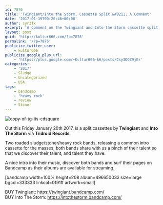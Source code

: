 ```yaml
---
id: 7876
title: 'Twingiant/Into the Storm, Cassette Split &#8211; A Comment'
date: '2017-01-19T00:20:46+00:00'
author: syr3fx
excerpt: 'A Comment on the Twingiant and Into the Storm cassette split (2017). '
layout: post
guid: 'http://kultur666.com/?p=7876'
permalink: '/?p=7876'
publicize_twitter_user:
    - kultur666
publicize_google_plus_url:
    - 'https://plus.google.com/+Kultur666-k6/posts/Csy3DQZ9jEr'
categories:
    - '2017'
    - Sludge
    - Uncategorized
    - USA
tags:
    - bandcamp
    - 'heavy rock'
    - review
    - Stoner
---
```


![copy-of-tg-its-cdsquare](http://localhost:8080/wp-content/uploads/2017/01/copy-of-tg-its-cdsquare.png)

Out this Friday January 20th 2017, is a split cassettes by **Twingiant** and **Into The Storm** via **Tridroid Records**.

Two roaded sludge/stoner/heavy rock bands, releasing a common intro cassette for the masses; both bands share with us a pinch of their talent so that we discover their talent, and talent they have.

A nice intro into their music, discover both bands and surf their pages on Bandcamp as their albums are available for streaming.

\[bandcamp width=100% height=208 album=496650033 size=large bgcol=333333 linkcol=0f91ff artwork=small\]

BUY Twingiant: <https://twingiant.bandcamp.com/>  
BUY Into The Storm: <https://intothestorm.bandcamp.com/>